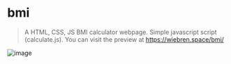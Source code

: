 # bmi
> A HTML, CSS, JS BMI calculator webpage. Simple javascript script (calculate.js). You can visit the preview at https://wiebren.space/bmi/


![image](https://github.com/Wiebren-3/bmi/assets/114926599/e4c161f2-154f-4797-b2d2-7bdd72d901e1)

